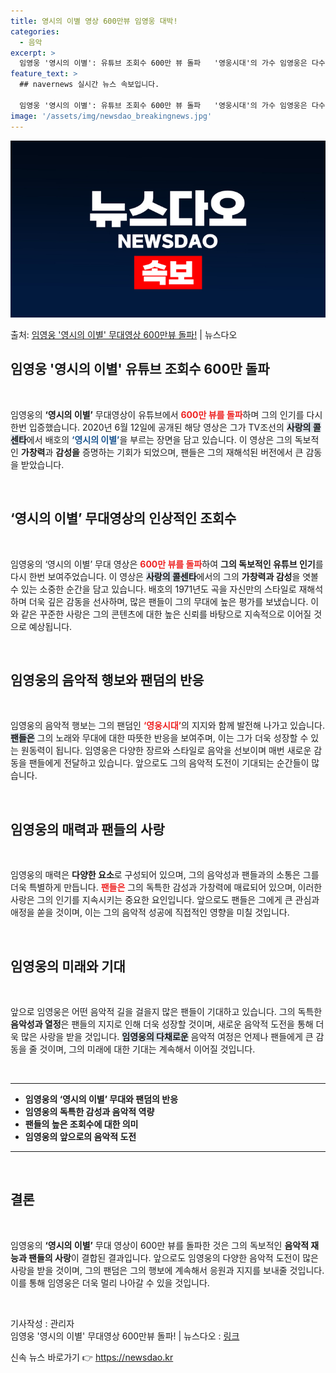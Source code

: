 ```yaml
---
title: 영시의 이별 영상 600만뷰 임영웅 대박!
categories:
  - 음악
excerpt: >
  임영웅 '영시의 이별': 유튜브 조회수 600만 뷰 돌파   '영웅시대'의 가수 임영웅은 다수의 유튜브 콘텐…
feature_text: >
  ## navernews 실시간 뉴스 속보입니다.

  임영웅 '영시의 이별': 유튜브 조회수 600만 뷰 돌파   '영웅시대'의 가수 임영웅은 다수의 유튜브 콘텐…
image: '/assets/img/newsdao_breakingnews.jpg'
---
```


![뉴스다오 속보](/assets/img/newsdao_breakingnews.jpg)

<p>출처: <a href="https://newsdao.kr/4931" rel="dofollow">임영웅 '영시의 이별' 무대영상 600만뷰 돌파!</a> | 뉴스다오</p>

<h2 data-ke-size="size26">임영웅 '영시의 이별' 유튜브 조회수 600만 돌파</h2>
<p data-ke-size="size16">&nbsp;</p>
임영웅의 <b>‘영시의 이별’</b> 무대영상이 유튜브에서 <b><span style="color: #ee2323;">600만 뷰를 돌파</span></b>하며 그의 인기를 다시 한번 입증했습니다. 2020년 6월 12일에 공개된 해당 영상은 그가 TV조선의 <b><span style="background-color: #21538527;">사랑의 콜센타</span></b>에서 배호의 <b><span style="color: #1a5490;">‘영시의 이별’</span></b>을 부르는 장면을 담고 있습니다. 이 영상은 그의 독보적인 <b>가창력</b>과 <b>감성을</b> 증명하는 기회가 되었으며, 팬들은 그의 재해석된 버전에서 큰 감동을 받았습니다.<p data-ke-size="size16">&nbsp;</p>

<h2 data-ke-size="size26">‘영시의 이별’ 무대영상의 인상적인 조회수</h2>
<p data-ke-size="size16">&nbsp;</p>
임영웅의 ‘영시의 이별’ 무대 영상은 <b><span style="color: #ee2323;">600만 뷰를 돌파</span></b>하여 <b>그의 독보적인 유튜브 인기</b>를 다시 한번 보여주었습니다. 이 영상은 <b><span style="background-color: #21538527;">사랑의 콜센타</span></b>에서의 그의 <b>가창력과 감성</b>을 엿볼 수 있는 소중한 순간을 담고 있습니다. 배호의 1971년도 곡을 자신만의 스타일로 재해석하며 더욱 깊은 감동을 선사하며, 많은 팬들이 그의 무대에 높은 평가를 보냈습니다. 이와 같은 꾸준한 사랑은 그의 콘텐츠에 대한 높은 신뢰를 바탕으로 지속적으로 이어질 것으로 예상됩니다.<p data-ke-size="size16">&nbsp;</p>

<h2 data-ke-size="size26">임영웅의 음악적 행보와 팬덤의 반응</h2>
<p data-ke-size="size16">&nbsp;</p>
임영웅의 음악적 행보는 그의 팬덤인 <b><span style="color: #ee2323;">‘영웅시대’</span></b>의 지지와 함께 발전해 나가고 있습니다. <b><span style="background-color: #21538527;">팬들은</span></b> 그의 노래와 무대에 대한 따뜻한 반응을 보여주며, 이는 그가 더욱 성장할 수 있는 원동력이 됩니다. 임영웅은 다양한 장르와 스타일로 음악을 선보이며 매번 새로운 감동을 팬들에게 전달하고 있습니다. 앞으로도 그의 음악적 도전이 기대되는 순간들이 많습니다.<p data-ke-size="size16">&nbsp;</p>

<h2 data-ke-size="size26">임영웅의 매력과 팬들의 사랑</h2>
<p data-ke-size="size16">&nbsp;</p>
임영웅의 매력은 <b>다양한 요소</b>로 구성되어 있으며, 그의 음악성과 팬들과의 소통은 그를 더욱 특별하게 만듭니다. <b><span style="color: #ee2323;">팬들은</span></b> 그의 독특한 감성과 가창력에 매료되어 있으며, 이러한 사랑은 그의 인기를 지속시키는 중요한 요인입니다. 앞으로도 팬들은 그에게 큰 관심과 애정을 쏟을 것이며, 이는 그의 음악적 성공에 직접적인 영향을 미칠 것입니다.<p data-ke-size="size16">&nbsp;</p>

<h2 data-ke-size="size26">임영웅의 미래와 기대</h2>
<p data-ke-size="size16">&nbsp;</p>
앞으로 임영웅은 어떤 음악적 길을 걸을지 많은 팬들이 기대하고 있습니다. 그의 독특한 <b>음악성과 열정</b>은 팬들의 지지로 인해 더욱 성장할 것이며, 새로운 음악적 도전을 통해 더욱 많은 사랑을 받을 것입니다. <b><span style="background-color: #21538527;">임영웅의 다채로운</span></b> 음악적 여정은 언제나 팬들에게 큰 감동을 줄 것이며, 그의 미래에 대한 기대는 계속해서 이어질 것입니다.<p data-ke-size="size16">&nbsp;</p>

<hr>
<ul>
  <li><b>임영웅의 ‘영시의 이별’ 무대와 팬덤의 반응</b></li>
  <li><b>임영웅의 독특한 감성과 음악적 역량</b></li>
  <li><b>팬들의 높은 조회수에 대한 의미</b></li>
  <li><b>임영웅의 앞으로의 음악적 도전</b></li>
</ul>
<hr>
<p data-ke-size="size16">&nbsp;</p>

<h2 data-ke-size="size26">결론</h2>
<p data-ke-size="size16">&nbsp;</p>
임영웅의 <b>‘영시의 이별’</b> 무대 영상이 600만 뷰를 돌파한 것은 그의 독보적인 <b>음악적 재능과 팬들의 사랑</b>이 결합된 결과입니다. 앞으로도 임영웅의 다양한 음악적 도전이 많은 사랑을 받을 것이며, 그의 팬덤은 그의 행보에 계속해서 응원과 지지를 보내줄 것입니다. 이를 통해 임영웅은 더욱 멀리 나아갈 수 있을 것입니다.<p data-ke-size="size16">&nbsp;</p>

기사작성 : 관리자  
임영웅 '영시의 이별' 무대영상 600만뷰 돌파! | 뉴스다오  : <a href="https://newsdao.kr/4931">링크</a> 

신속 뉴스 바로가기 👉 <a href="https://newsdao.kr" rel="dofollow">https://newsdao.kr</a>



